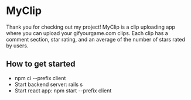 
# MyClip
Thank you for checking out my project! MyClip is a clip uploading app where you can upload your gifyourgame.com clips. Each clip has a comment section, star rating, and an average of the number of stars rated by users.

## How to get started
* npm ci --prefix client
* Start backend server: rails s
* Start react app: npm start --prefix client








